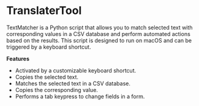 # TranslaterTool
 
TextMatcher is a Python script that allows you to match selected text with corresponding values in a CSV database and perform automated actions based on the results. This script is designed to run on macOS and can be triggered by a keyboard shortcut.

**Features**

- Activated by a customizable keyboard shortcut.
- Copies the selected text.
- Matches the selected text in a CSV database.
- Copies the corresponding value.
- Performs a tab keypress to change fields in a form.
